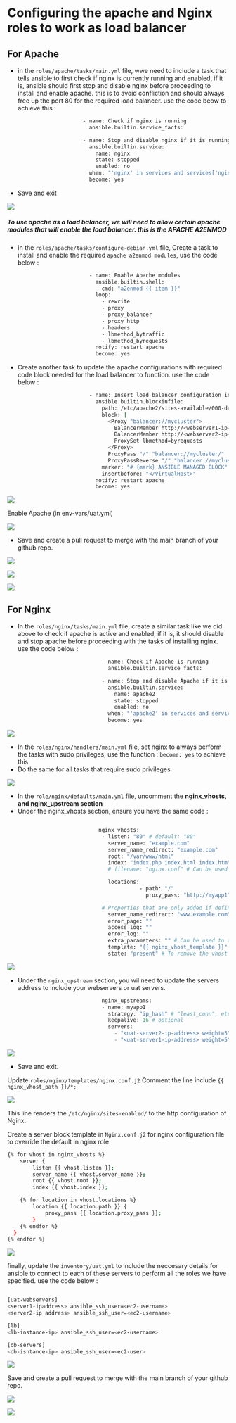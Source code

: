 # Configuring the apache and Nginx roles to work as load balancer

## For Apache

- in the `roles/apache/tasks/main.yml` file, wwe need to include a task that tells ansible to first check if nginx is currently running and enabled, if it is, ansible should first stop and disable nginx before proceeding to install and enable apache. this is to avoid confliction and should always free up the port 80 for the required load balancer. use the code beow to achieve this :

```bash
                        - name: Check if nginx is running
                          ansible.builtin.service_facts:

                        - name: Stop and disable nginx if it is running
                          ansible.builtin.service:
                            name: nginx
                            state: stopped
                            enabled: no
                          when: "'nginx' in services and services['nginx'].state == 'running'"
                          become: yes
```

- Save and exit

![](image/ngi.jpg)

##### To use apache as a load balancer, we will need to allow certain apache modules that will enable the load balancer. this is the APACHE A2ENMOD

- in the `roles/apache/tasks/configure-debian.yml` file, Create a task to install and enable the required `apache a2enmod modules`, use the code below :

```bash
                          - name: Enable Apache modules
                            ansible.builtin.shell:
                              cmd: "a2enmod {{ item }}"
                            loop:
                              - rewrite
                              - proxy
                              - proxy_balancer
                              - proxy_http
                              - headers
                              - lbmethod_bytraffic
                              - lbmethod_byrequests
                            notify: restart apache
                            become: yes
```

- Create another task to update the apache configurations with required code block needed for the load balancer to function. use the code below :

```bash
                          - name: Insert load balancer configuration into Apache virtual host
                            ansible.builtin.blockinfile:
                              path: /etc/apache2/sites-available/000-default.conf
                              block: |
                                <Proxy "balancer://mycluster">
                                  BalancerMember http://<webserver1-ip-address>:80
                                  BalancerMember http://<webserver2-ip-address>:80
                                  ProxySet lbmethod=byrequests
                                </Proxy>
                                ProxyPass "/" "balancer://mycluster/"
                                ProxyPassReverse "/" "balancer://mycluster/"
                              marker: "# {mark} ANSIBLE MANAGED BLOCK"
                              insertbefore: "</VirtualHost>"
                            notify: restart apache
                            become: yes
```

![](image/ap3.jpg)

Enable Apache (in env-vars/uat.yml)

![](image/lb2.jpg)

- Save and create a pull request to merge with the main branch of your github repo.

![](image/add1.jpg)

![](image/add2.jpg)

![](image/add3.jpg)

## For Nginx

- In the `roles/nginx/tasks/main.yml` file, create a similar task like we did above to check if apache is active and enabled, if it is, it should disable and stop apache before proceeding with the tasks of installing nginx. use the code below :

```bash
                              - name: Check if Apache is running
                                ansible.builtin.service_facts:

                              - name: Stop and disable Apache if it is running
                                ansible.builtin.service:
                                  name: apache2
                                  state: stopped
                                  enabled: no
                                when: "'apache2' in services and services['apache2'].state == 'running'"
                                become: yes
```

![](image/c1.jpg)

- In the `roles/nginx/handlers/main.yml` file, set nginx to always perform the tasks with sudo privileges, use the function : `become: yes` to achieve this
- Do the same for all tasks that require sudo privileges

![](image/c2.jpg)

- In the `role/nginx/defaults/main.yml` file, uncomment the **nginx_vhosts, and nginx_upstream section**
- Under the nginx_vhosts section, ensure you have the same code :

```bash

                             nginx_vhosts:
                              - listen: "80" # default: "80"
                                server_name: "example.com"
                                server_name_redirect: "example.com"
                                root: "/var/www/html"
                                index: "index.php index.html index.htm" # default: "index.html index.htm"
                                # filename: "nginx.conf" # Can be used to set the vhost filename.

                                locations:
                                          - path: "/"
                                            proxy_pass: "http://myapp1"

                              # Properties that are only added if defined:
                                server_name_redirect: "www.example.com" # default: N/A
                                error_page: ""
                                access_log: ""
                                error_log: ""
                                extra_parameters: "" # Can be used to add extra config blocks (multiline).
                                template: "{{ nginx_vhost_template }}" # Can be used to override the `nginx_vhost_template` per host.
                                state: "present" # To remove the vhost configuration.
```

![](image/vhost.jpg)

- Under the `nginx_upstream` section, you wil need to update the servers address to include your webservers or uat servers.

```powershell
                              nginx_upstreams:
                              - name: myapp1
                                strategy: "ip_hash" # "least_conn", etc.
                                keepalive: 16 # optional
                                servers:
                                  - "<uat-server2-ip-address> weight=5"
                                  - "<uat-server1-ip-address> weight=5"
```

![](image/uat.jpg)

- Save and exit.

Update `roles/nginx/templates/nginx.conf.j2`
Comment the line include `{{ nginx_vhost_path }}/*;`

![](image/comment.jpg)

This line renders the `/etc/nginx/sites-enabled/` to the http configuration of Nginx.

Create a server block template in `Nginx.conf.j2` for nginx configuration file to override the default in nginx role.

```bash
{% for vhost in nginx_vhosts %}
    server {
        listen {{ vhost.listen }};
        server_name {{ vhost.server_name }};
        root {{ vhost.root }};
        index {{ vhost.index }};

    {% for location in vhost.locations %}
        location {{ location.path }} {
            proxy_pass {{ location.proxy_pass }};
        }
    {% endfor %}
  }
{% endfor %}
```

![](image/comment2.jpg)

finally, update the `inventory/uat.yml` to include the neccesary details for ansible to connect to each of these servers to perform all the roles we have specified. use the code below :

```bash

[uat-webservers]
<server1-ipaddress> ansible_ssh_user=<ec2-username>
<server2-ip address> ansible_ssh_user=<ec2-username>

[lb]
<lb-instance-ip> ansible_ssh_user=<ec2-username>

[db-servers]
<db-isntance-ip> ansible_ssh_user=<ec2-user>
```

![](image/ws.jpg)

Save and create a pull request to merge with the main branch of your github repo.

![](image/push.jpg)

![](image/pull.jpg)
